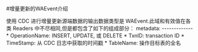 #增量更新的WAEvent介绍

<p>
	使用 CDC 进行增量更新源端数据的输出数据类型是 WAEvent.此域和有效值在各类 Readers 中不尽相同,但是都包含了如下的组成部分： 
	metadata:
	-------------
	* OperationName: INSERT, UPDATE, 或 DELETE
	* TxnID: transaction ID
	* TimeStamp: 从 CDC 日志中获取的时间戳
	* TableName: 操作目标表的全名
</p>

<p>
	
</p>